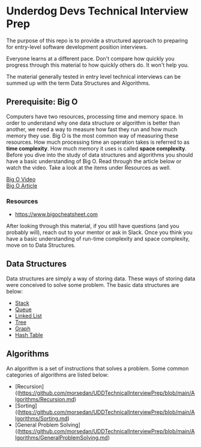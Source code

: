 # Underdog Devs Technical Interview Prep

The purpose of this repo is to provide a structured approach to preparing for entry-level software development position interviews. 

Everyone learns at a different pace. Don't compare how quickly you progress through this material to how quickly others do. It won't help you.

The material generally tested in entry level technical interviews can be summed up with the term Data Structures and Algorithms. 

## Prerequisite: Big O
Computers have two resources, processing time and memory space. In order to understand why one data structure or algorithm is better than another, we need a way to measure how fast they run and how much memory they use. Big O is the most common way of measuring these resources. How much processing time an operation takes is referred to as **time complexity**. How much memory it uses is called **space complexity**. Before you dive into the study of data structures and algorithms you should have a basic understanding of Big O. Read through the article below or watch the video. Take a look at the items under Resources as well.

[Big O Video](https://www.youtube.com/watch?v=kS_gr2_-ws8)  
[Big O Article](https://www.freecodecamp.org/news/big-o-notation-why-it-matters-and-why-it-doesnt-1674cfa8a23c/)

### Resources
- https://www.bigocheatsheet.com

After looking through this material, if you still have questions (and you probably will), reach out to your mentor or ask in Slack. Once you think you have a basic understanding of run-time complexity and space complexity, move on to Data Structures.

## Data Structures

Data structures are simply a way of storing data. These ways of storing data were conceived to solve some problem. The basic data structures are below:

- [Stack](https://github.com/morsedan/UDDTechnicalInterviewPrep/blob/main/DataStructures/Stack.md)
- [Queue](https://github.com/morsedan/UDDTechnicalInterviewPrep/blob/main/DataStructures/Queue.md)
- [Linked List](https://github.com/morsedan/UDDTechnicalInterviewPrep/blob/main/DataStructures/LinkedList.md)
- [Tree](https://github.com/morsedan/UDDTechnicalInterviewPrep/blob/main/DataStructures/Tree.md)
- [Graph](https://github.com/morsedan/UDDTechnicalInterviewPrep/blob/main/DataStructures/Graph.md)
- [Hash Table](https://github.com/morsedan/UDDTechnicalInterviewPrep/blob/main/DataStructures/HashTable.md)

## Algorithms

An algorithm is a set of instructions that solves a problem. Some common categories of algorithms are listed below:

- [Recursion]((https://github.com/morsedan/UDDTechnicalInterviewPrep/blob/main/Algorithms/Recursion.md)
- [Sorting]((https://github.com/morsedan/UDDTechnicalInterviewPrep/blob/main/Algorithms/Sorting.md)
- [General Problem Solving]((https://github.com/morsedan/UDDTechnicalInterviewPrep/blob/main/Algorithms/GeneralProblemSolving.md)
